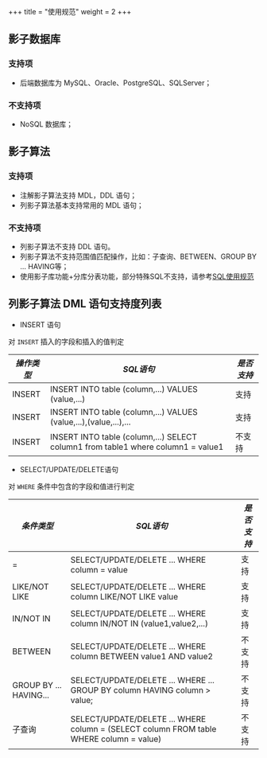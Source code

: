 +++
title = "使用规范"
weight = 2
+++

## 影子数据库

### 支持项

* 后端数据库为 MySQL、Oracle、PostgreSQL、SQLServer；

### 不支持项

* NoSQL 数据库；

## 影子算法

### 支持项

* 注解影子算法支持 MDL，DDL 语句；
* 列影子算法基本支持常用的 MDL 语句；

### 不支持项

* 列影子算法不支持 DDL 语句。
* 列影子算法不支持范围值匹配操作，比如：子查询、BETWEEN、GROUP BY ... HAVING等；
* 使用影子库功能+分库分表功能，部分特殊SQL不支持，请参考[SQL使用规范](https://shardingsphere.apache.org/document/current/cn/features/sharding/use-norms/sql/)

## 列影子算法 DML 语句支持度列表

* INSERT 语句

对 `INSERT` 插入的字段和插入的值判定

| *操作类型* | *SQL语句* | *是否支持*  |
| -------- | --------- | --------- |
| INSERT   | INSERT INTO table (column,...) VALUES (value,...) |  支持 |
| INSERT   | INSERT INTO table (column,...) VALUES (value,...),(value,...),... |  支持 |
| INSERT   | INSERT INTO table (column,...) SELECT column1 from table1 where column1 = value1 |  不支持 |

* SELECT/UPDATE/DELETE语句

对 `WHERE` 条件中包含的字段和值进行判定

| *条件类型* | *SQL语句* | *是否支持* |
| -------- | --------- | --------- |
| = | SELECT/UPDATE/DELETE ... WHERE column = value | 支持 |
| LIKE/NOT LIKE | SELECT/UPDATE/DELETE ... WHERE column LIKE/NOT LIKE value | 支持 |
| IN/NOT IN | SELECT/UPDATE/DELETE ... WHERE column IN/NOT IN (value1,value2,...) | 支持 |
| BETWEEN | SELECT/UPDATE/DELETE ... WHERE column BETWEEN value1 AND value2 | 不支持 |
| GROUP BY ... HAVING... | SELECT/UPDATE/DELETE ... WHERE ... GROUP BY column HAVING column > value; | 不支持 |
| 子查询 | SELECT/UPDATE/DELETE ... WHERE column = (SELECT column FROM table WHERE column = value) | 不支持 |
